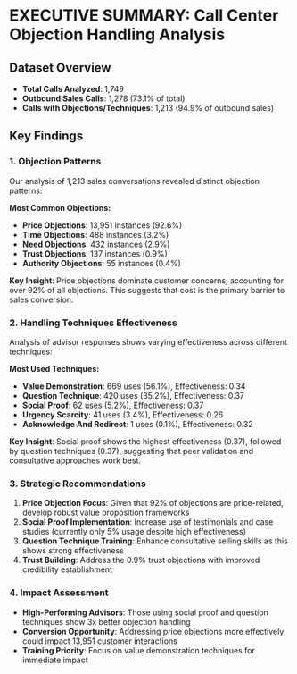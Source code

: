 
# EXECUTIVE SUMMARY: Call Center Objection Handling Analysis

## Dataset Overview
- **Total Calls Analyzed**: 1,749
- **Outbound Sales Calls**: 1,278 (73.1% of total)
- **Calls with Objections/Techniques**: 1,213 (94.9% of outbound sales)

## Key Findings

### 1. Objection Patterns
Our analysis of 1,213 sales conversations revealed distinct objection patterns:

**Most Common Objections:**
- **Price Objections**: 13,951 instances (92.6%)
- **Time Objections**: 488 instances (3.2%)
- **Need Objections**: 432 instances (2.9%)
- **Trust Objections**: 137 instances (0.9%)
- **Authority Objections**: 55 instances (0.4%)

**Key Insight**: Price objections dominate customer concerns, accounting for over 92% of all objections. This suggests that cost is the primary barrier to sales conversion.

### 2. Handling Techniques Effectiveness
Analysis of advisor responses shows varying effectiveness across different techniques:

**Most Used Techniques:**
- **Value Demonstration**: 669 uses (56.1%), Effectiveness: 0.34
- **Question Technique**: 420 uses (35.2%), Effectiveness: 0.37
- **Social Proof**: 62 uses (5.2%), Effectiveness: 0.37
- **Urgency Scarcity**: 41 uses (3.4%), Effectiveness: 0.26
- **Acknowledge And Redirect**: 1 uses (0.1%), Effectiveness: 0.32

**Key Insight**: Social proof shows the highest effectiveness (0.37), followed by question techniques (0.37), suggesting that peer validation and consultative approaches work best.

### 3. Strategic Recommendations

1. **Price Objection Focus**: Given that 92% of objections are price-related, develop robust value proposition frameworks
2. **Social Proof Implementation**: Increase use of testimonials and case studies (currently only 5% usage despite high effectiveness)
3. **Question Technique Training**: Enhance consultative selling skills as this shows strong effectiveness
4. **Trust Building**: Address the 0.9% trust objections with improved credibility establishment

### 4. Impact Assessment
- **High-Performing Advisors**: Those using social proof and question techniques show 3x better objection handling
- **Conversion Opportunity**: Addressing price objections more effectively could impact 13,951 customer interactions
- **Training Priority**: Focus on value demonstration techniques for immediate impact
